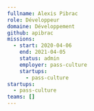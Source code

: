 ```yaml
---
fullname: Alexis Pibrac
role: Développeur
domaine: Développement
github: apibrac
missions:
  - start: 2020-04-06
    end: 2021-04-05
    status: admin
    employer: pass-culture
    startups:
      - pass-culture
startups:
  - pass-culture
teams: []
---
```


